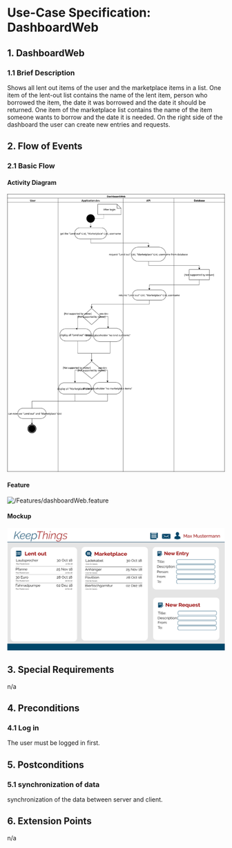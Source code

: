 # Use-Case Specification: DashboardWeb


## 1.                  DashboardWeb

### 1.1               Brief Description
Shows all lent out items of the user and the marketplace items in a list. One item of the lent-out list contains the name of the lent item, person who borrowed the item, the date it was borrowed and the date it should be returned. One item of the marketplace list contains the name of the item someone wants to borrow and the date it is needed. On the right side of the dashboard the user can create new entries and requests.


## 2.                  Flow of Events

### 2.1               Basic Flow

#### Activity Diagram
![Alt-Text](DahboardWebDiagram.svg)
#### Feature
![/Features/dashboardWeb.feature](https://github.com/KeepThings/KeepThingsWeb/blob/master/recources/Features/dashboardWeb.feature)
#### Mockup
![Alt-Text](DashboardWebMokup-01.svg)
	
## 3.                  Special Requirements
n/a


## 4.                  Preconditions

### 4.1               Log in
 The user must be logged in first.
 
 
## 5.                  Postconditions

### 5.1               synchronization of data
synchronization of the data between server and client.


## 6.                  Extension Points
n/a 


